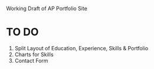 Working Draft of AP Portfolio Site

TO DO
==============

1. Split Layout of Education, Experience, Skills & Portfolio
2. Charts for Skills
3. Contact Form